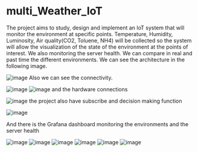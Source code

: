 # multi_Weather_IoT
The project aims to study, design and implement an IoT system that will monitor the environment at specific points.
Temperature, Humidity, Luminosity, Αir quality(CO2, Toluene, NH4) will be collected so the system will allow the visualization of the state of the environment at the points of interest. We also monitoring the server health. We can compare in real and past time the different environments. We can see the architecture in the following image.

![image](https://github.com/iratus7/multi_Weather_IoT/assets/2788154/b0015f29-73e4-47e2-8fb5-003d7f5673fa)
Also we can see the connectivity.

![image](https://github.com/iratus7/multi_Weather_IoT/assets/2788154/27b9966d-bd7f-4be4-98e7-8fb01256a78e)
![image](https://github.com/iratus7/multi_Weather_IoT/assets/2788154/fdbbf589-486c-4367-b3a0-f732b7292189)
and the hardware connections

![image](https://github.com/iratus7/multi_Weather_IoT/assets/2788154/76ea31c5-1928-44e0-bde5-1e252785f450)
the project also have subscribe and decision making function

![image](https://github.com/iratus7/multi_Weather_IoT/assets/2788154/7630070c-5003-4237-a054-cc67c2b6e06f)

And there is the Grafana dashboard monitoring the environments and the server health

![image](https://github.com/iratus7/multi_Weather_IoT/assets/2788154/67d0fd27-37ba-4f50-a000-602205bfbaac)
![image](https://github.com/iratus7/multi_Weather_IoT/assets/2788154/c97950e4-414a-48d3-80e6-9cb60c9ca2e7)
![image](https://github.com/iratus7/multi_Weather_IoT/assets/2788154/4e154771-bb08-42e9-8c9d-30afd0d59e36)
![image](https://github.com/iratus7/multi_Weather_IoT/assets/2788154/009a1b97-3330-429c-a75c-cba29b29a49e)
![image](https://github.com/iratus7/multi_Weather_IoT/assets/2788154/e7667264-7546-4fee-b9d8-f45a69e0914e)
![image](https://github.com/iratus7/multi_Weather_IoT/assets/2788154/98a5e78d-de04-4f1a-bc0e-164fcbb1cd05)
